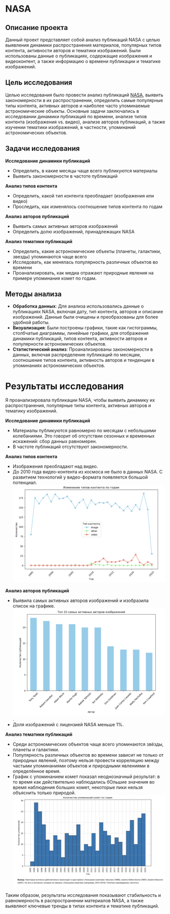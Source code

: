 # NASA

## Описание проекта

Данный проект представляет собой анализ публикаций NASA с целью выявления динамики распространения материалов, популярных типов контента, активности авторов и тематики изображений. Были использованы данные о публикациях, содержащие изображения и видеоконтент, а также информацию о времени публикации и тематике изображений.

## Цель исследования

Целью исследования было провести анализ публикаций [NASA](https://api.nasa.gov), выявить закономерности в их распространении, определить самые популярные типы контента, активных авторов и наиболее часто упоминаемые астрономические объекты. Основные задачи заключались в исследовании динамики публикаций по времени, анализе типов контента (изображения vs. видео), анализе авторов публикаций, а также изучении тематики изображений, в частности, упоминаний астрономических объектов.

## Задачи исследования  

**Исследование динамики публикаций**    
   - Определить, в какие месяцы чаще всего публикуются материалы  
   - Выявить закономерности в частоте публикаций  

**Анализ типов контента**  
   - Определить, какой тип контента преобладает (изображения или видео)  
   - Проследить, как изменялось соотношение типов контента по годам  

**Анализ авторов публикаций**  
   - Выявить самых активных авторов изображений  
   - Определить долю изображений, принадлежащих NASA  

**Анализ тематики публикаций**  
   - Определить, какие астрономические объекты (планеты, галактики, звезды) упоминаются чаще всего  
   - Исследовать, как менялась популярность различных объектов во времени
   - Проанализировать, как медиа отражают природные явления на примере упоминания комет по годам. 

## Методы анализа

- **Обработка данных**: Для анализа использовались данные о публикациях NASA, включая дату, тип контента, авторов и описание изображений. Данные были очищены и преобразованы для более удобной работы.
- **Визуализация**: Были построены графики, такие как гистограммы, столбчатые диаграммы, линейные графики, для отображения динамики публикаций, типов контента, активности авторов и популярности астрономических объектов.
- **Статистический анализ**: Проанализированы закономерности в данных, включая распределение публикаций по месяцам, соотношение типов контента, активность авторов и тенденции в упоминаниях астрономических объектов.

# Результаты исследования
Я проанализировала публикации NASA, чтобы выявить динамику их распространения, популярные типы контента, активных авторов и тематику изображений. 

**Исследование динамики публикаций**    
   - Материалы публикуются равномерно по месяцам с небольшими колебаниями. Это говорит об отсутствии сезонных и временных искажений: сбор данных равномерен.   
   - В частоте публикаций отсутствуют закономерности.  

**Анализ типов контента**  
   - Изображения преобладают над видео.  
   - До 2010 года видео-контента из космоса не было в данных NASA. С развитием технологий у видео-формата появляется большой потенциал.![График](https://github.com/annaopendata/NASA/blob/main/nasa_graph_1.png)

**Анализ авторов публикаций**  
   - Выявила самых активных авторов изображений и изобразила список на графике. ![График](https://github.com/annaopendata/NASA/blob/main/nasa_graph_4.png).  
   - Доля изображений с лицензией NASA меньше 1%.  

**Анализ тематики публикаций**  
   - Среди астрономических объектов чаще всего упоминаются звёзды, планеты и галактики.  
   - Популярность различных объектов во времени зависит не только от природных явлений, поэтому нельзя провести корреляцию между частыми упоминаниями объектов и природными явлениями в определённое время.
   - График с упоминанием комет показал неоднозначный результат: в то время как действительно наблюдались бОльшие значения во время наблюдения больших комет, некоторые пики нельзя объяснить только природой. 
![График](https://github.com/annaopendata/NASA/blob/main/nasa_graph_3.png)

Таким образом, результаты исследования показывают стабильность и равномерность в распространении материалов NASA, а также выявляют ключевые тренды в типах контента и тематике публикаций.
